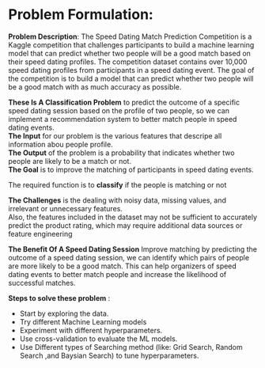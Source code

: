# Problem Formulation:

**Problem Description**:
The Speed Dating Match Prediction Competition is a Kaggle competition that challenges participants to build a machine learning model that can predict whether two people will be a good match based on their speed dating profiles. The competition dataset contains over 10,000 speed dating profiles from participants in a speed dating event. The goal of the competition is to build a model that can predict whether two people will be a good match with as much accuracy as possible.


**These Is A Classification Problem** to predict the outcome of a specific speed dating session based on the profile of two people, so we can implement a recommendation system to better match people in speed dating events. </br>
**The Input** for our problem is the various features that descripe all information abou people profile.</br>
**The Output** of the problem is a probability that indicates whether two people are likely to be a match or not.</br>
**The Goal** is to improve the matching of participants in speed dating events.

The required function is to **classify** if the people is matching or not

**The Challenges** is the dealing with noisy data, missing values, and irrelevant or unnecessary features.</br>
Also, the features included in the dataset may not be sufficient to accurately predict the product rating, which may require additional data sources or feature engineering


**The Benefit Of A Speed Dating Session** Improve matching by predicting the outcome of a speed dating session, we can identify which pairs of people are more likely to be a good match. This can help organizers of speed dating events to better match people and increase the likelihood of successful matches.

**Steps to solve these problem** :
  * Start by exploring the data. 
  * Try different Machine Learning models 
  * Experiment with different hyperparameters. 
  * Use cross-validation to evaluate the ML models. 
  * Use Different types of Searching method (like: Grid Search, Random Search ,and Baysian Search) to tune hyperparameters.
